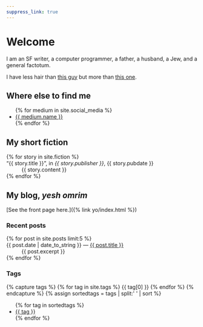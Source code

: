```yaml
---
suppress_link: true
---
```

# Welcome

I am an SF writer, a computer programmer, a father, a husband, a Jew,
and a general factotum.

I have less hair than [this guy](https://www.imdb.com/name/nm1164861/)
but more than [this one](https://www.sethgodin.com/).

## Where else to find me

<ul class="flatlist">
{% for medium in site.social_media %}
<li><a href="{{ medium.exturl }}">{{ medium.name }}</a></li>
{% endfor %}
</ul>

## My short fiction

<dl class="flatlist">
{% for story in site.fiction %}
  <dt>“{{ story.title }}”, in <i>{{ story.publisher }}</i>, {{ story.pubdate }}</dt>
  <dd>{{ story.content }}</dd>
  {% endfor %}
</dl>

## My blog, *yesh omrim*

[See the front page here.]({% link yo/index.html %})

### Recent posts

<dl>
{% for post in site.posts limit:5 %}
<dt>
    <span class="date">{{ post.date | date_to_string }}</span>
    &mdash;
    <a href="{{ post.url }}">{{ post.title }}</a>
</dt>
<dd>{{ post.excerpt }}</dd>
{% endfor %}
</dl>

### Tags

{% capture tags %}
  {% for tag in site.tags %}
    {{ tag[0] }}
  {% endfor %}
{% endcapture %}
{% assign sortedtags = tags | split:' ' | sort %}
<ul>
{% for tag in sortedtags %}
<li><a href="/tags/{{ tag }}/">{{ tag }}</a></li>
{% endfor %}
</ul>
